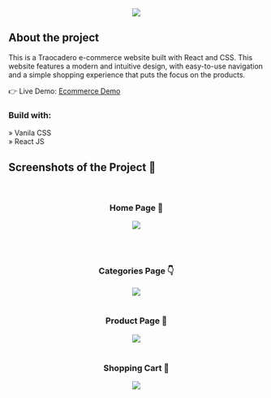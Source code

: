 <div align='center'><img src='https://user-images.githubusercontent.com/105128267/'/></div>

<h2>About the project</h2>

<p>This is a Traocadero e-commerce website built with React and CSS. This
website features a modern and intuitive design, with easy-to-use navigation and a
simple shopping experience that puts the focus on the products.</p>

👉 Live Demo: <a href='https://trocadero-mhanok-ecommerce.netlify.app/'>Ecommerce Demo</a>

<h3>Build with:</h3>

» Vanila CSS <br>
» React JS

<h2>Screenshots of the Project 📸</h2>
<br>
<h3 align='center'>Home Page 🏡</h3>

<div align='center'>
<img src='https://user-images.githubusercontent.com/'/>
</div>

<br><br>
<h3 align='center'>Categories Page 👇</h3>

<div align='center'>
<img src='https://user-images.githubusercontent.com/'/>

<br>
<br>
<h3 align='center'>Product Page 🎁</h3>

<div align='center'>
<img src='https://user-images.githubusercontent.com/'/>

<br>
<br>
<h3 align='center'>Shopping Cart 🛒</h3>

<div align='center'>
<img src='https://user-images.githubusercontent.com/'/>
</div>




